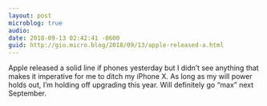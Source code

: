 ```yaml
---
layout: post
microblog: true
audio: 
date: 2018-09-13 02:42:41 -0600
guid: http://gio.micro.blog/2018/09/13/apple-released-a.html
---
```

Apple released a solid line if phones yesterday but I didn’t see anything that makes it imperative for me to ditch my iPhone X. As long as my will power holds out, I’m holding off upgrading this year. Will definitely go “max” next September.
